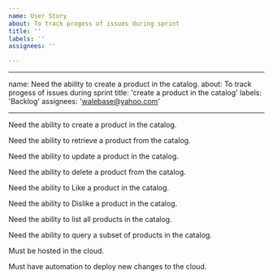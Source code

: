 ```yaml
---
name: User Story
about: To track progess of issues during sprint
title: ''
labels: ''
assignees: ''

---
```





---
name: Need the ability to create a product in the catalog.
about: To track progess of issues during sprint
title: 'create a product in the catalog'
labels: 'Backlog'
assignees: 'walebase@yahoo.com'

---
Need the ability to create a product in the catalog.

Need the ability to retrieve a product from the catalog.

Need the ability to update a product in the catalog.

Need the ability to delete a product from the catalog.

Need the ability to Like a product in the catalog.

Need the ability to Dislike a product in the catalog.

Need the ability to list all products in the catalog.

Need the ability to query a subset of products in the catalog.

Must be hosted in the cloud.

Must have automation to deploy new changes to the cloud.
